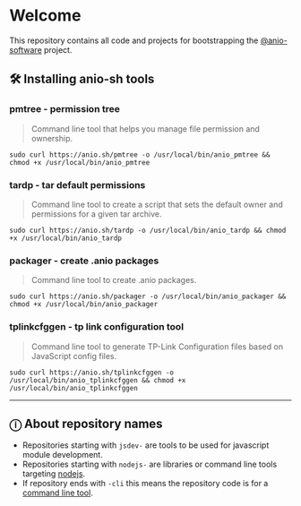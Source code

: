 # Welcome

This repository contains all code and projects for bootstrapping the [@anio-software](https://github.com/anio-software) project.

## 🛠️ Installing anio-sh tools

### pmtree - permission tree

> Command line tool that helps you manage file permission and ownership.

`sudo curl https://anio.sh/pmtree -o /usr/local/bin/anio_pmtree && chmod +x /usr/local/bin/anio_pmtree`

### tardp - tar default permissions

> Command line tool to create a script that sets the default owner and permissions for a given tar archive.

`sudo curl https://anio.sh/tardp -o /usr/local/bin/anio_tardp && chmod +x /usr/local/bin/anio_tardp`

### packager - create .anio packages

> Command line tool to create .anio packages.

`sudo curl https://anio.sh/packager -o /usr/local/bin/anio_packager && chmod +x /usr/local/bin/anio_packager`

### tplinkcfggen - tp link configuration tool

> Command line tool to generate TP-Link Configuration files based on JavaScript config files.

`sudo curl https://anio.sh/tplinkcfggen -o /usr/local/bin/anio_tplinkcfggen && chmod +x /usr/local/bin/anio_tplinkcfggen`

---

## ⓘ About repository names

- Repositories starting with `jsdev-` are tools to be used for javascript module development.
- Repositories starting with `nodejs-` are libraries or command line tools targeting [nodejs](https://nodejs.org/en).
- If repository ends with `-cli` this means the repository code is for a [command line tool](https://en.wikipedia.org/wiki/Command-line_interface).
